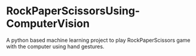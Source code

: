 # RockPaperScissorsUsing-ComputerVision
A python based machine learning project to play RockPaperScissors game with the computer using hand gestures.
